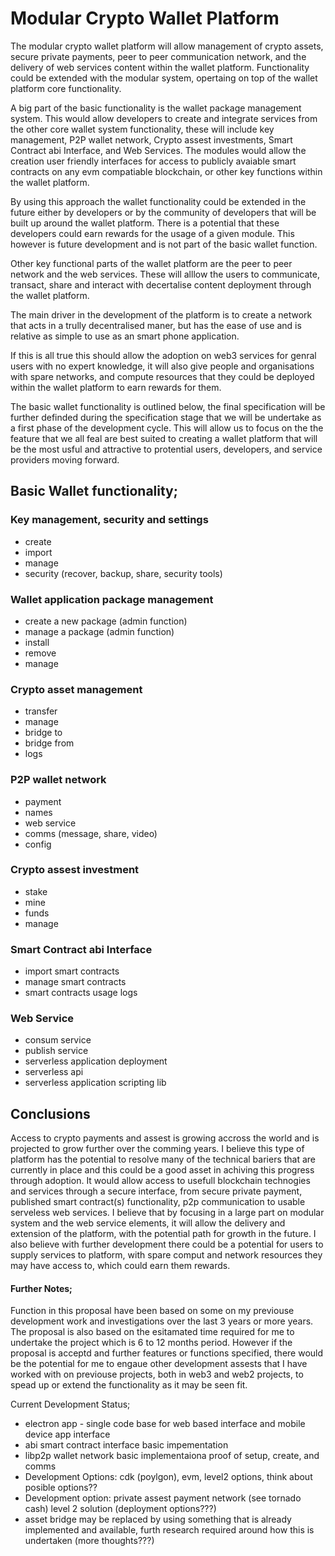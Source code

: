 # Modular Crypto Wallet Platform

The modular crypto wallet platform will allow management of crypto assets, secure private payments, peer to peer communication network, and the delivery of web services content within the wallet platform. Functionality could be extended with the modular system, opertaing on top of the wallet platform core functionality. 

A big part of the basic functionality is the wallet package management system. This would allow developers to create and integrate services from the other core wallet system functionality, these will include key management, P2P wallet network, Crypto assest investments, Smart Contract abi Interface, and Web Services. The modules would allow the creation user friendly interfaces for access to publicly avaiable smart contracts on any evm compatiable blockchain, or other key functions within the wallet platform.

By using this approach the wallet functionality could be extended in the future either by developers or by the community of developers that will be built up around the wallet platform. There is a potential that these developers could earn rewards for the usage of a given module. This however is future development and is not part of the basic wallet function. 

Other key functional parts of the wallet platform are the peer to peer network and the web services. These will alllow the users to communicate, transact, share and interact with decertalise content deployment through the wallet platform.

The main driver in the development of the platform is to create a network that acts in a trully decentralised maner, but has the ease of use and is relative as simple to use as an smart phone application.

If this is all true this should allow the adoption on web3 services for genral users with no expert knowledge, it will also give people and organisations with spare networks, and compute resources that they could be deployed within the wallet platform to earn rewards for them.

The basic wallet functionality is outlined below, the final specification will be further definded during the specification stage that we will be undertake as a first phase of the development cycle. This will allow us to focus on the the feature that we all feal are best suited to creating a wallet platform that will be the most usful and attractive to protential users, developers, and service providers moving forward. 

## Basic Wallet functionality;

  ### Key management, security and settings
   * create
   * import
   * manage
   * security (recover, backup, share, security tools) 

  ### Wallet application package management
   * create a new package (admin function)
   * manage a package (admin function)
   * install
   * remove
   * manage

  ### Crypto asset management
   * transfer
   * manage
   * bridge to
   * bridge from
   * logs

  ### P2P wallet network
   * payment
   * names
   * web service
   * comms (message, share, video)
   * config

  ### Crypto assest investment
   * stake
   * mine
   * funds 
   * manage

  ### Smart Contract abi Interface
   * import smart contracts
   * manage smart contracts
   * smart contracts usage logs

  ### Web Service
   * consum service
   * publish service
   * serverless application deployment
   * serverless api
   * serverless application scripting lib



## Conclusions

Access to crypto payments and assest is growing accross the world and is projected to grow further over the comming years. I believe this type of platform has the potential to resolve many of the technical bariers that are currently in place and this could be a good asset in achiving this progress through adoption.
It would allow access to usefull blockchain technogies and services through a secure interface, from secure private payment, published smart contract(s) functionality, p2p communication to usable serveless web services.
I believe that by focusing in a large part on modular system and the web service elements, it will allow the delivery and extension of the platform, with the potential path for growth in the future.
I also believe with further development there could be a potential for users to supply services to platform, with spare comput and network resources they may have access to, which could earn them rewards. 


#### Further Notes;

Function in this proposal have been based on some on my previouse development work and investigations over the last 3 years or more years. The proposal is also based on the esitamated time required for me to undertake the project which is 6 to 12 months period. However if the proposal is acceptd and further features or functions specified, there would be the potential for me to engaue other development assests that I have worked with on previouse projects, both in web3 and web2 projects, to spead up or extend the functionality as it may be seen fit.

Current Development Status;
 * electron app - single code base for web based interface and mobile device app interface
 * abi smart contract interface basic impementation
 * libp2p wallet network basic implementaiona proof of setup, create, and comms
 * Development Options: cdk (poylgon), evm, level2 options, think about posible options??
 * Development option: private assest payment network (see tornado cash) level 2 solution (deployment options???)
 * asset bridge may be replaced by using something that is already implemented and available, furth research required around how this is undertaken (more thoughts???)



